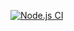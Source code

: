 [![Node.js CI](https://github.com/Jeongeun0179/actions/actions/workflows/node.js.yml/badge.svg)](https://github.com/Jeongeun0179/actions/actions/workflows/node.js.yml)
